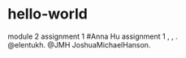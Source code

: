 # hello-world
module 2 assignment 1 
#Anna Hu assignment 1
<Settings>, <Manage Access>, <Invite Collaborator>.  
@elentukh. @JMH JoshuaMichaelHanson.
